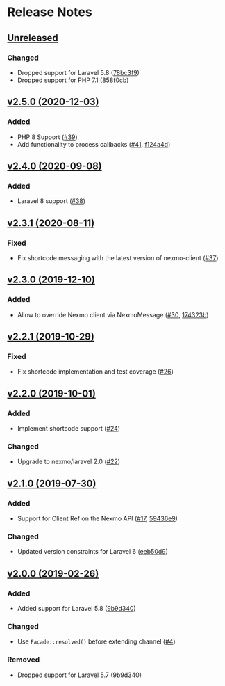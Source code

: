 # Release Notes

## [Unreleased](https://github.com/laravel/nexmo-notification-channel/compare/v2.3.1...master)

### Changed
- Dropped support for Laravel 5.8 ([78bc3f9](https://github.com/laravel/nexmo-notification-channel/commit/78bc3f92091f7cd38cdb27de1df845d12f263f24))
- Dropped support for PHP 7.1 ([858f0cb](https://github.com/laravel/nexmo-notification-channel/commit/858f0cb55c5a3bea671c10f7737926c8c8ffee2c))


## [v2.5.0 (2020-12-03)](https://github.com/laravel/nexmo-notification-channel/compare/v2.4.0...v2.5.0)

### Added
- PHP 8 Support ([#39](https://github.com/laravel/nexmo-notification-channel/pull/39))
- Add functionality to process callbacks ([#41](https://github.com/laravel/nexmo-notification-channel/pull/41), [f124a4d](https://github.com/laravel/nexmo-notification-channel/commit/f124a4db6a7824251aa065d83389995745805bc0))


## [v2.4.0 (2020-09-08)](https://github.com/laravel/nexmo-notification-channel/compare/v2.3.1...v2.4.0)

### Added
- Laravel 8 support ([#38](https://github.com/laravel/nexmo-notification-channel/pull/38))


## [v2.3.1 (2020-08-11)](https://github.com/laravel/nexmo-notification-channel/compare/v2.3.0...v2.3.1)

### Fixed
- Fix shortcode messaging with the latest version of nexmo-client ([#37](https://github.com/laravel/nexmo-notification-channel/pull/37))


## [v2.3.0 (2019-12-10)](https://github.com/laravel/nexmo-notification-channel/compare/v2.2.1...v2.3.0)

### Added
- Allow to override Nexmo client via NexmoMessage ([#30](https://github.com/laravel/nexmo-notification-channel/pull/30), [174323b](https://github.com/laravel/nexmo-notification-channel/commit/174323b32e0c2e8881e8dc96702be782e3e49637))


## [v2.2.1 (2019-10-29)](https://github.com/laravel/nexmo-notification-channel/compare/v2.2.0...v2.2.1)

### Fixed
- Fix shortcode implementation and test coverage ([#26](https://github.com/laravel/nexmo-notification-channel/pull/26))


## [v2.2.0 (2019-10-01)](https://github.com/laravel/nexmo-notification-channel/compare/v2.1.0...v2.2.0)

### Added
- Implement shortcode support ([#24](https://github.com/laravel/nexmo-notification-channel/pull/24))

### Changed
- Upgrade to nexmo/laravel 2.0 ([#22](https://github.com/laravel/nexmo-notification-channel/pull/22))


## [v2.1.0 (2019-07-30)](https://github.com/laravel/nexmo-notification-channel/compare/v2.0.0...v2.1.0)

### Added
- Support for Client Ref on the Nexmo API ([#17](https://github.com/laravel/nexmo-notification-channel/pull/17), [59436e9](https://github.com/laravel/nexmo-notification-channel/commit/59436e9260a91669a4cde12aeb2ea7026e76181c))

### Changed
- Updated version constraints for Laravel 6 ([eeb50d9](https://github.com/laravel/nexmo-notification-channel/commit/eeb50d991aa0442578c1c6f3c66920d32853692c))


## [v2.0.0 (2019-02-26)](https://github.com/laravel/nexmo-notification-channel/compare/v1.0.1...v2.0.0)

### Added
- Added support for Laravel 5.8 ([9b9d340](https://github.com/laravel/nexmo-notification-channel/commit/9b9d34093654501faaf975565ab290527fbdd925))

### Changed
- Use `Facade::resolved()` before extending channel ([#4](https://github.com/laravel/nexmo-notification-channel/pull/4))

### Removed
- Dropped support for Laravel 5.7 ([9b9d340](https://github.com/laravel/nexmo-notification-channel/commit/9b9d34093654501faaf975565ab290527fbdd925))
